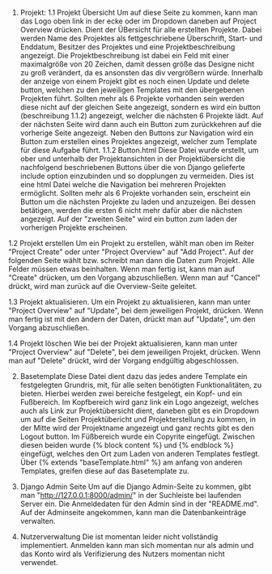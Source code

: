 1. Projekt:
1.1 Projekt Übersicht
Um auf diese Seite zu kommen, kann man das Logo oben link in der ecke oder im Dropdown daneben auf Project Overview drücken.
Dient der ÜBersicht für alle erstellten Projekte. Dabei werden Name des Projektes als fettgeschriebene Überschrift, Start- und Enddatum, Besitzer des Projektes und eine Projektbeschreibung angezeigt. Die Projektbeschreibung ist dabei ein Feld mit einer maximalgröße von 20 Zeichen, damit dessen größe das Designe nicht zu groß verändert, da es ansonsten das div vergrößern würde. Innerhalb der anzeige von einem Projekt gibt es noch einen Update und delete button, welchen zu den jeweiligen Templates mit den übergebenen Projekten führt. Sollten mehr als 6 Projekte vorhanden sein werden diese nicht auf der gleichen Seite angezeigt, sondern es wird ein button (beschreibung 1.1.2) angezeigt, welcher die nächsten 6 Projekte lädt. Auf der nächsten Seite wird dann auch ein Button zum zurückkehren auf die vorherige Seite angezeigt.
Neben den Buttons zur Navigation wird ein Button zum erstellen eines Projektes angezeigt, welcher zum Template für diese Aufgabe führt.
1.1.2 Button.html
Diese Datei wurde erstellt, um ober und unterhalb der Projektansichten in der Projektübersicht die nachfolgend beschriebenen Buttons über die von Django gelieferte include option einzubinden und so dopplungen zu vermeiden.
Dies ist eine html Datei welche die Navigation bei mehreren Projekten ermöglicht. Sollten mehr als 6 Projekte vorhanden sein, erscheint ein Button um die nächsten Projekte zu laden und anzuzeigen. Bei dessen betätigen, werden die ersten 6 nicht mehr dafür aber die nächsten angezeigt. Auf der "zweiten Seite" wird ein button zum laden der vorherigen Projekte erscheinen.

1.2 Projekt erstellen
Um ein Projekt zu erstellen, wählt man oben im Reiter "Project Create" oder unter "Project Overview" auf "Add Project". Auf der folgenden Seite wählt bzw. schreibt man dann die Daten zum Projekt. Alle Felder müssen etwas beinhalten. Wenn man fertig ist, kann man auf "Create" drücken, um den Vorgang abzuschließen. Wenn man auf "Cancel" drückt, wird man zurück auf die Overview-Seite geleitet.

1.3 Projekt aktualisieren.
Um ein Projekt zu aktualisieren, kann man unter "Project Overview" auf "Update", bei dem jeweiligen Projekt, drücken. Wenn man fertig ist mit den ändern der Daten, drückt man auf "Update", um den Vorgang abzuschließen.

1.4 Projekt löschen
Wie bei der Projekt aktualisieren, kann man unter "Project Overview" auf "Delete", bei dem jeweiligen Projekt, drücken. Wenn man auf "Delete" drückt, wird der Vorgang endgültig abgeschlossen.


2. Basetemplate
Diese Datei dient dazu das jedes andere Template ein festgelegten Grundris, mit, für alle seiten benötigten Funktionalitäten, zu bieten. Hierbei werden zwei bereiche festgelegt, ein Kopf- und ein Fußbereich. Im Kopfbereich wird ganz link ein Logo angezeigt, welches auch als Link zur Projektübersicht dient, daneben gibt es ein Dropdown um auf die Seiten Projektübericht und Projekterstellung zu kommen, in der Mitte wird der Projektname angezeigt und ganz rechts gibt es den Logout button. Im Füßbereich wurde ein Copyrite eingefügt. Zwischen diesen beiden wurde {% block content %} und {% endblock %} eingefügt, welches den Ort zum Laden von anderen Templates festlegt. Über {% extends "baseTemplate.html" %} am anfang von anderen Templates, greifen diese auf das Basetemplate zu.

3. Django Admin Seite
Um auf die Django Admin-Seite zu kommen, gibt man "http://127.0.0.1:8000/admin/" in der Suchleiste bei laufenden Server ein. Die Anmeldedaten für den Admin sind in der "README.md". Auf der Adminseite angekommen, kann man die Datenbankeinträge verwalten.

4. Nutzerverwaltung
Die ist momentan leider nicht vollständig implementiert. Anmelden kann man sich momentan nur als admin und das Konto wird als Verifizierung des Nutzers momentan nicht verwendet.